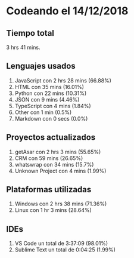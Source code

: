 # Codeando el 14/12/2018

## Tiempo total
3 hrs 41 mins.

## Lenguajes usados
1. JavaScript con 2 hrs 28 mins (66.88%)
1. HTML con 35 mins (16.01%)
1. Python con 22 mins (10.31%)
1. JSON con 9 mins (4.46%)
1. TypeScript con 4 mins (1.84%)
1. Other con 1 min (0.5%)
1. Markdown con 0 secs (0.0%)

## Proyectos actualizados
1. getAsar con 2 hrs 3 mins (55.65%)
1. CRM con 59 mins (26.65%)
1. whatswrap con 34 mins (15.7%)
1. Unknown Project con 4 mins (1.99%)

## Plataformas utilizadas
1. Windows con 2 hrs 38 mins (71.36%)
1. Linux con 1 hr 3 mins (28.64%)

## IDEs
1. VS Code un total de 3:37:09 (98.01%)
1. Sublime Text un total de 0:04:25 (1.99%)
